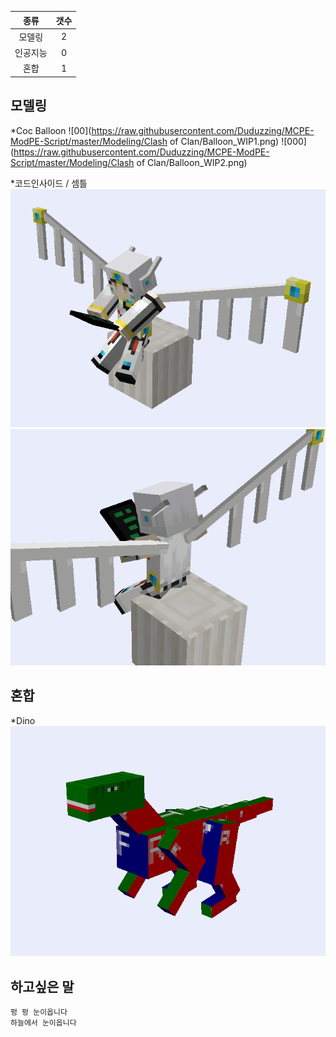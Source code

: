 |   종류  |  갯수  |
| :---:  | :---: |
|  모델링  |   2 |
| 인공지능 |  0   |
|  혼합  |   1   | 
## 모델링

*Coc Balloon
![00](https://raw.githubusercontent.com/Duduzzing/MCPE-ModPE-Script/master/Modeling/Clash of Clan/Balloon_WIP1.png)
![000](https://raw.githubusercontent.com/Duduzzing/MCPE-ModPE-Script/master/Modeling/Clash of Clan/Balloon_WIP2.png)

*코드인사이드 / 셈틀
![0000](https://raw.githubusercontent.com/Duduzzing/MCPE-ModPE-Script/master/Modeling/Team-AS/CodeInside1.png)
![00000](https://raw.githubusercontent.com/Duduzzing/MCPE-ModPE-Script/master/Modeling/Team-AS/CodeInside2.png)

## 혼합

*Dino
![0](https://raw.githubusercontent.com/Duduzzing/MCPE-ModPE-Script/master/Modeling/Dino_WIP.png)

## 하고싶은 말

```
펑 펑 눈이옵니다
하늘에서 눈이옵니다
```
